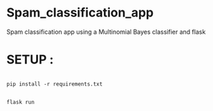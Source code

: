 # Spam_classification_app
Spam classification app using a Multinomial Bayes classifier and flask 



# SETUP : 

``` 

pip install -r requirements.txt

```

``` 

flask run

```